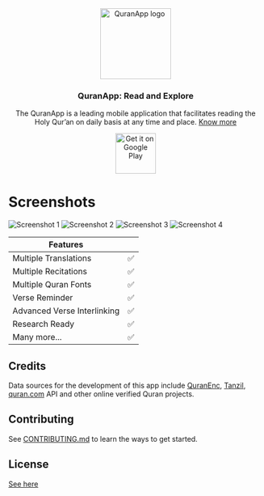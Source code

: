<div align="center">

<img src="https://github.com/AlfaazPlus/QuranApp/blob/master/app/src/main/res/mipmap-xxxhdpi/icon_launcher_round.png" alt='QuranApp logo' height="140"/>

### QuranApp: Read and Explore

The QuranApp is a leading mobile application that facilitates reading the Holy Qur’an on daily basis at any time and place. [Know more](https://quran.alfaazplus.com/about)

[<img src="https://play.google.com/intl/en_us/badges/static/images/badges/en_badge_web_generic.png"
alt='Get it on Google Play'
height="80">](https://play.google.com/store/apps/details?id=com.quranapp.android)

</div>

<div align="left">

# Screenshots
<img src="https://github.com/AlfaazPlus/QuranApp/blob/master/screenshots/screenshot1.jpg" alt='Screenshot 1'/>
<img src="https://github.com/AlfaazPlus/QuranApp/blob/master/screenshots/screenshot2.jpg" alt='Screenshot 2'/>
<img src="https://github.com/AlfaazPlus/QuranApp/blob/master/screenshots/screenshot3.jpg" alt='Screenshot 3'/>
<img src="https://github.com/AlfaazPlus/QuranApp/blob/master/screenshots/screenshot4.jpg" alt='Screenshot 4'/>



| Features                    |     |
|-----------------------------|-----|
| Multiple Translations       | ✅   |
| Multiple Recitations        | ✅   |
| Multiple Quran Fonts        | ✅   |
| Verse Reminder              | ✅   |
| Advanced Verse Interlinking | ✅   |
| Research Ready              | ✅   |
| Many more...                | ✅   |


## Credits

Data sources for the development of this app include [QuranEnc](https://quranenc.com/en/home), [Tanzil](https://tanzil.net/), [quran.com](https://quran.com/) API and other online verified Quran projects.

## Contributing

See [CONTRIBUTING.md](https://github.com/AlfaazPlus/QuranApp/blob/master/CONTRIBUTING.md) to learn the ways to get started.

## License

[See here](https://github.com/AlfaazPlus/QuranApp/blob/master/LICENSE)

</div>
